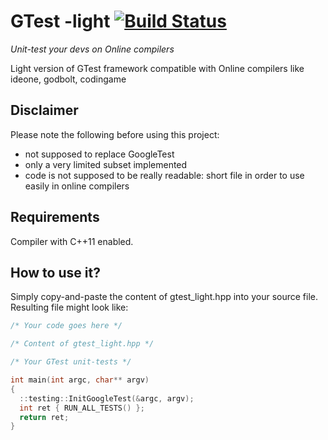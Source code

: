 # GTest -light [![Build Status](https://travis-ci.org/dubzzz/gtest-light.svg?branch=master)](https://travis-ci.org/dubzzz/gtest-light)

_Unit-test your devs on Online compilers_

Light version of GTest framework compatible with Online compilers like ideone, godbolt, codingame

## Disclaimer

Please note the following before using this project:
- not supposed to replace GoogleTest
- only a very limited subset implemented
- code is not supposed to be really readable: short file in order to use easily in online compilers

## Requirements 

Compiler with C++11 enabled.

## How to use it?

Simply copy-and-paste the content of gtest_light.hpp into your source file.
Resulting file might look like:

```cpp
/* Your code goes here */

/* Content of gtest_light.hpp */

/* Your GTest unit-tests */

int main(int argc, char** argv)
{
  ::testing::InitGoogleTest(&argc, argv);
  int ret { RUN_ALL_TESTS() };
  return ret;
}
```
